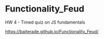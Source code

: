 # Functionality_Feud
HW 4 - Timed quiz on JS fundamentals

https://baiterade.github.io/Functionality_Feud/
